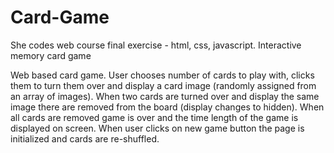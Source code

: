 # Card-Game
She codes web course final exercise - html, css, javascript. Interactive memory card game

Web based card game. User chooses number of cards to play with, clicks them to turn them over and display a card image (randomly assigned from an array of images). When two cards are turned over and display the same image there are removed from the board (display changes to hidden). When all cards are removed game is over and the time length of the game is displayed on screen. When user clicks on new game button the page is initialized and cards are re-shuffled.
